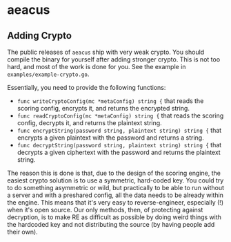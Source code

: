 # aeacus

## Adding Crypto

The public releases of `aeacus` ship with very weak crypto. You should compile the binary for yourself after adding stronger crypto. This is not too hard, and most of the work is done for you. See the example in `examples/example-crypto.go`.

Essentially, you need to provide the following functions:
- `func writeCryptoConfig(mc *metaConfig) string {` that reads the scoring config, encrypts it, and returns the encrypted string.
- `func readCryptoConfig(mc *metaConfig) string {` that reads the scoring config, decrypts it, and returns the plaintext string.
- `func encryptString(password string, plaintext string) string {` that encrypts a given plaintext with the password and returns a string.
- `func decryptString(password string, plaintext string) string {` that decrypts a given ciphertext with the password and returns the plaintext string.

The reason this is done is that, due to the design of the scoring engine, the easiest crypto solution is to use a symmetric, hard-coded key. You could try to do something asymmetric or wild, but practically to be able to run without a server and with a preshared config, all the data needs to be already within the engine. This means that it's very easy to reverse-engineer, especially (!) when it's open source. Our only methods, then, of protecting against decryption, is to make RE as difficult as possible by doing weird things with the hardcoded key and not distributing the source (by having people add their own).
